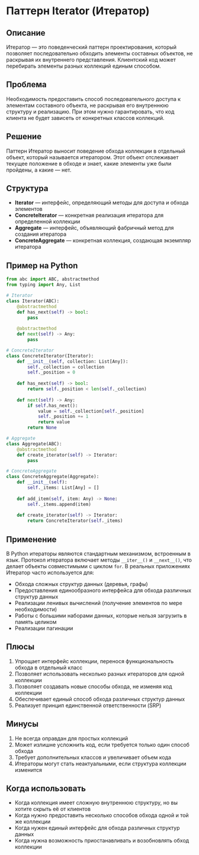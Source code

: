 # Паттерн Iterator (Итератор)

## Описание
Итератор — это поведенческий паттерн проектирования, который позволяет последовательно обходить элементы составных объектов, не раскрывая их внутреннего представления. Клиентский код может перебирать элементы разных коллекций единым способом.

## Проблема
Необходимость предоставить способ последовательного доступа к элементам составного объекта, не раскрывая его внутреннюю структуру и реализацию. При этом нужно гарантировать, что код клиента не будет зависеть от конкретных классов коллекций.

## Решение
Паттерн Итератор выносит поведение обхода коллекции в отдельный объект, который называется итератором. Этот объект отслеживает текущее положение в обходе и знает, какие элементы уже были пройдены, а какие — нет.

## Структура
- **Iterator** — интерфейс, определяющий методы для доступа и обхода элементов
- **ConcreteIterator** — конкретная реализация итератора для определенной коллекции
- **Aggregate** — интерфейс, объявляющий фабричный метод для создания итератора
- **ConcreteAggregate** — конкретная коллекция, создающая экземпляр итератора

## Пример на Python

```python
from abc import ABC, abstractmethod
from typing import Any, List

# Iterator
class Iterator(ABC):
    @abstractmethod
    def has_next(self) -> bool:
        pass
    
    @abstractmethod
    def next(self) -> Any:
        pass

# ConcreteIterator
class ConcreteIterator(Iterator):
    def __init__(self, collection: List[Any]):
        self._collection = collection
        self._position = 0
    
    def has_next(self) -> bool:
        return self._position < len(self._collection)
    
    def next(self) -> Any:
        if self.has_next():
            value = self._collection[self._position]
            self._position += 1
            return value
        return None

# Aggregate
class Aggregate(ABC):
    @abstractmethod
    def create_iterator(self) -> Iterator:
        pass

# ConcreteAggregate
class ConcreteAggregate(Aggregate):
    def __init__(self):
        self._items: List[Any] = []
    
    def add_item(self, item: Any) -> None:
        self._items.append(item)
    
    def create_iterator(self) -> Iterator:
        return ConcreteIterator(self._items)
```

## Применение
В Python итераторы являются стандартным механизмом, встроенным в язык. Протокол итератора включает методы `__iter__()` и `__next__()`, что делает объекты совместимыми с циклом `for`. В реальных приложениях Итератор часто используется для:

- Обхода сложных структур данных (деревья, графы)
- Предоставления единообразного интерфейса для обхода различных структур данных
- Реализации ленивых вычислений (получение элементов по мере необходимости)
- Работы с большими наборами данных, которые нельзя загрузить в память целиком
- Реализации пагинации

## Плюсы
1. Упрощает интерфейс коллекции, перенося функциональность обхода в отдельный класс
2. Позволяет использовать несколько разных итераторов для одной коллекции
3. Позволяет создавать новые способы обхода, не изменяя код коллекции
4. Обеспечивает единый способ обхода различных структур данных
5. Реализует принцип единственной ответственности (SRP)

## Минусы
1. Не всегда оправдан для простых коллекций
2. Может излишне усложнить код, если требуется только один способ обхода
3. Требует дополнительных классов и увеличивает объем кода
4. Итераторы могут стать неактуальными, если структура коллекции изменится

## Когда использовать
- Когда коллекция имеет сложную внутреннюю структуру, но вы хотите скрыть её от клиентов
- Когда нужно предоставить несколько способов обхода одной и той же коллекции
- Когда нужен единый интерфейс для обхода различных структур данных
- Когда нужна возможность приостанавливать и возобновлять обход коллекции